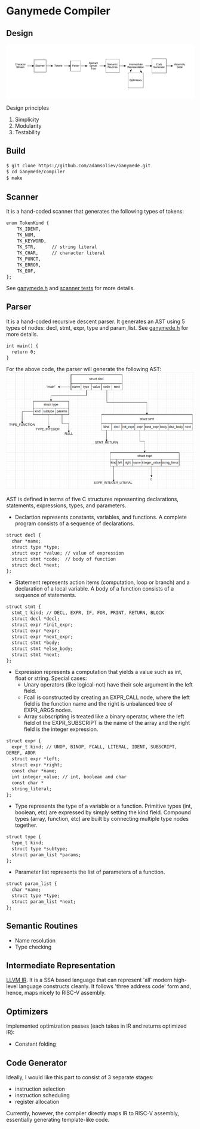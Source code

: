 # Ganymede Compiler

## Design

![Compiler Design](./assets/compiler_stages.png)

Design principles
  1. Simplicity
  2. Modularity
  3. Testability

## Build
```bash
$ git clone https://github.com/adamsoliev/Ganymede.git
$ cd Ganymede/compiler 
$ make
```

## Scanner
It is a hand-coded scanner that generates the following types of tokens:
```
enum TokenKind {
    TK_IDENT,    
    TK_NUM,      
    TK_KEYWORD,  
    TK_STR,      // string literal 
    TK_CHAR,     // character literal
    TK_PUNCT,    
    TK_ERROR,    
    TK_EOF,      
};
```
See [ganymede.h](./ganymede.h) and [scanner tests](./tests/scanner/) for more details.

## Parser 
It is a hand-coded recursive descent parser. It generates an AST using 5 types of nodes: decl, stmt, expr, type and param_list. 
See [ganymede.h](./ganymede.h) for more details.
```
int main() {
  return 0;
}
```
For the above code, the parser will generate the following AST:
![First Example](./assets/first_example.png)

AST is defined in terms of five C structures representing declarations, statements, expressions, types, and parameters.
- Declartion represents constants, variables, and functions. A complete program consists of a sequence of declarations. 
```
struct decl {
  char *name;
  struct type *type;
  struct expr *value; // value of expression
  struct stmt *code;  // body of function
  struct decl *next;
};
```

- Statement represents action items (computation, loop or branch) and a declaration of a local variable. A body of a function consists of a sequence of statements. 
```
struct stmt {
  stmt_t kind; // DECL, EXPR, IF, FOR, PRINT, RETURN, BLOCK
  struct decl *decl;
  struct expr *init_expr;
  struct expr *expr;
  struct expr *next_expr;
  struct stmt *body;
  struct stmt *else_body;
  struct stmt *next;
};
```

- Expression represents a computation that yields a value such as int, float or string. 
Special cases: 
  - Unary operators (like logical-not) have their sole argument in the left field. 
  - Fcall is constructed by creating an EXPR_CALL node, where the left field is the function name and the right is unbalanced tree of EXPR_ARGS nodes.
  - Array subscripting is treated like a binary operator, where the left field of the EXPR_SUBSCRIPT is the name of the array and the right field is the integer expression.
```
struct expr {
  expr_t kind; // UNOP, BINOP, FCALL, LITERAL, IDENT, SUBSCRIPT, DEREF, ADDR
  struct expr *left;
  struct expr *right;
  const char *name;
  int integer_value; // int, boolean and char
  const char *
  string_literal;
};
```

- Type represents the type of a variable or a function. Primitive types (int, boolean, etc) are expressed by simply setting the kind field. Compound types (array, function, etc) are built by connecting multiple type nodes together.
```
struct type {
  type_t kind;
  struct type *subtype; 
  struct param_list *params; 
};
```

- Parameter list represents the list of parameters of a function. 
```
struct param_list {
  char *name;
  struct type *type;
  struct param_list *next;
};
```

## Semantic Routines
- Name resolution 
- Type checking

## Intermediate Representation
[LLVM IR](https://llvm.org/docs/LangRef.html). It is a SSA based language that can represent 'all' modern high-level language constructs cleanly. It follows 'three address code' form and, hence, maps nicely to RISC-V assembly. 

## Optimizers
Implemented optimization passes (each takes in IR and returns optimized IR):
- Constant folding

## Code Generator
Ideally, I would like this part to consist of 3 separate stages: 
- instruction selection
- instruction scheduling 
- register allocation

Currently, however, the compiler directly maps IR to RISC-V assembly, essentially generating template-like code.


